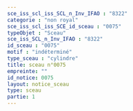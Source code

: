 ```yaml
---
sce_iss_scl_iss_SCL_n_Inv_IFAO : "8322"
categorie : "non royal"
sce_iss_scl_iss_SCE_id_sceau : "0075"
typeObjet : "Sceau"
sce_iss_SCL_n_Inv_IFAO : "8322"
id_sceau : "0075"
motif : "indéterminé"
type_sceau : "cylindre"
title: sceau n°0075
empreinte: ""
id_notice: 0075
layout: notice_sceau
type: sceau
partie: 1
---
```

